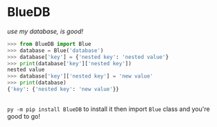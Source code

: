 # BlueDB
*use my database, is good!*

```python
>>> from BlueDB import Blue
>>> database = Blue('database')
>>> database['key'] = {'nested key': 'nested value'}
>>> print(database['key']['nested key'])
nested value
>>> database['key']['nested key'] = 'new value'
>>> print(database)
{'key': {'nested key': 'new value'}}
```

##

`py -m pip install BlueDB` to install it then import `Blue` class and you're good to go!
